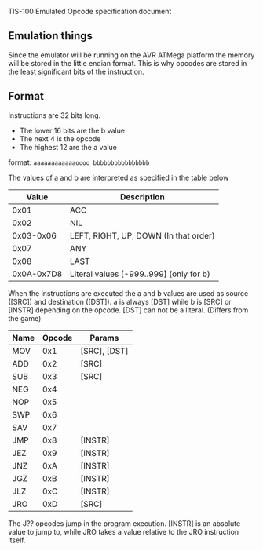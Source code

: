 TIS-100 Emulated Opcode specification document

Emulation things
----------------
Since the emulator will be running on the AVR ATMega platform the memory will be
stored in the little endian format. This is why opcodes are stored in the least
significant bits of the instruction.

Format
------
Instructions are 32 bits long.

 * The lower 16 bits are the b value
 * The next 4 is the opcode
 * The highest 12 are the a value

format: `aaaaaaaaaaaaoooo bbbbbbbbbbbbbbbb`

The values of a and b are interpreted as specified in the table below

| Value       | Description                             |
| ----------- | --------------------------------------- |
| 0x01        | ACC                                     |
| 0x02        | NIL                                     |
| 0x03-0x06   | LEFT, RIGHT, UP, DOWN (In that order)   |
| 0x07        | ANY                                     |
| 0x08        | LAST                                    |
| 0x0A-0x7D8  | Literal values [-999..999] (only for b) |

When the instructions are executed the a and b values are used as source ([SRC])
and destination ([DST]). a is always [DST] while b is [SRC] or [INSTR] depending
on the opcode. [DST] can not be a literal. (Differs from the game)

| Name   | Opcode   | Params         |
| ------ | -------- | -------------- |
| MOV    | 0x1      | [SRC], [DST]   |
| ADD    | 0x2      | [SRC]          |
| SUB    | 0x3      | [SRC]          |
| NEG    | 0x4      |                |
| NOP    | 0x5      |                |
| SWP    | 0x6      |                |
| SAV    | 0x7      |                |
| JMP    | 0x8      | [INSTR]        |
| JEZ    | 0x9      | [INSTR]        |
| JNZ    | 0xA      | [INSTR]        |
| JGZ    | 0xB      | [INSTR]        |
| JLZ    | 0xC      | [INSTR]        |
| JRO    | 0xD      | [SRC]          |

The J?? opcodes jump in the program execution. [INSTR] is an absolute value to
jump to, while JRO takes a value relative to the JRO instruction itself.
